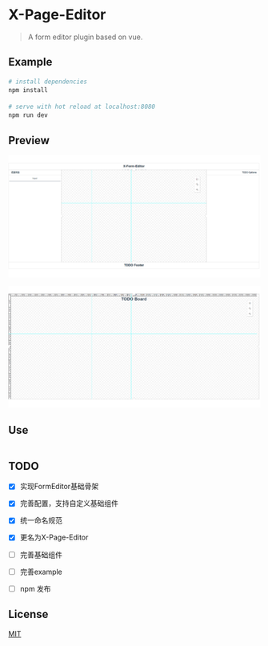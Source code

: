 # X-Page-Editor

> A form editor plugin based on vue.

## Example

``` bash
# install dependencies
npm install

# serve with hot reload at localhost:8080
npm run dev
```

## Preview

![X-Page-Editor](./docs/preview_001.png)

![X-Page-Editor](./docs/preview_002.png)

## Use

```bash

```

## TODO
- [x] 实现FormEditor基础骨架
- [x] 完善配置，支持自定义基础组件
- [x] 统一命名规范
- [x] 更名为X-Page-Editor
- [ ] 完善基础组件
- [ ] 完善example
- [ ] npm 发布


## License
[MIT](http://opensource.org/licenses/MIT)
